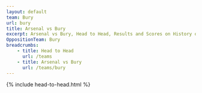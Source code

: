 ```yaml
---
layout: default
team: Bury
url: bury
title: Arsenal vs Bury
excerpt: Arsenal vs Bury, Head to Head, Results and Scores on History of Arsenal Football Club
OppositionTeam: Bury
breadcrumbs:
    - title: Head to Head
      url: /teams
    - title: Arsenal vs Bury
      url: /teams/bury
---
```


{% include head-to-head.html %}